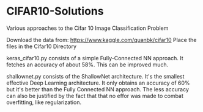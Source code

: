 # CIFAR10-Solutions
Various approaches to the Cifar 10 Image Classification Problem

Download the data from: https://www.kaggle.com/quanbk/cifar10
Place the files in the Cifar10 Directory

keras_cifar10.py consists of a simple Fully-Connected NN approach. It fetches an accuracy of about 58%. This can be improved much.

shallownet.py consists of the ShallowNet architecture. It's the smallest effective Deep Learning architecture. It only obtains an accuracy of 60% but it's better than the Fully Connected NN approach. The less accuracy can also be justified by the fact that that no effor was made to combat overfitting, like regularization.
